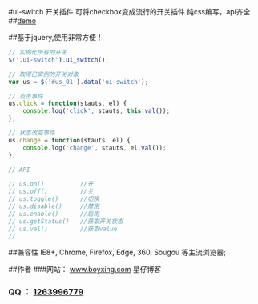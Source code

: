 #ui-switch 开关插件
可将checkbox变成流行的开关插件
纯css编写，api齐全
##[demo](http://wangxing218.github.io/ui-switch/test/demo.html)

##基于jquery,使用非常方便！
```javascript
// 实例化所有的开关
$('.ui-switch').ui_switch();

// 取得已实例的开关对象
var us = $('#us_01').data('ui-switch');

// 点击事件
us.click = function(stauts, el) {
    console.log('click', stauts, this.val());
};

// 状态改变事件
us.change = function(stauts, el) {
    console.log('change', stauts, el.val());
};

// API

// us.on()          //开
// us.off()         //关
// us.toggle()      //切换
// us.disable()     //禁用
// us.enable()      //启用
// us.getStatus()   //获取开关状态
// us.val()         //获取value
// 
```

##兼容性
IE8+, Chrome, Firefox, Edge, 360, Sougou 等主流浏览器;

##作者
###网站： <a href="http://www.boyxing.com/" target="_blank">www.boyxing.com 星仔博客</a>
### QQ ： <a href="http://wpa.qq.com/msgrd?v=3&uin=1263996779&site=qq&menu=yes" target="_blank">1263996779</a>



